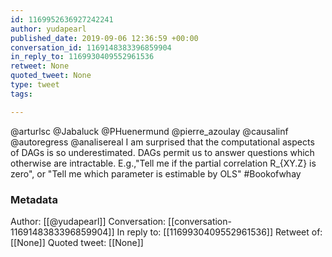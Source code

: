 ```yaml
---
id: 1169952636927242241
author: yudapearl
published_date: 2019-09-06 12:36:59 +00:00
conversation_id: 1169148383396859904
in_reply_to: 1169930409552961536
retweet: None
quoted_tweet: None
type: tweet
tags:

---
```


@arturlsc @Jabaluck @PHuenermund @pierre_azoulay @causalinf @autoregress @analisereal I am surprised that the computational aspects of DAGs is so underestimated. DAGs permit us to answer questions which otherwise are intractable. E.g.,"Tell me if the partial correlation R_{XY.Z} is zero", or "Tell me which parameter is estimable by OLS" #Bookofwhay

### Metadata

Author: [[@yudapearl]]
Conversation: [[conversation-1169148383396859904]]
In reply to: [[1169930409552961536]]
Retweet of: [[None]]
Quoted tweet: [[None]]
